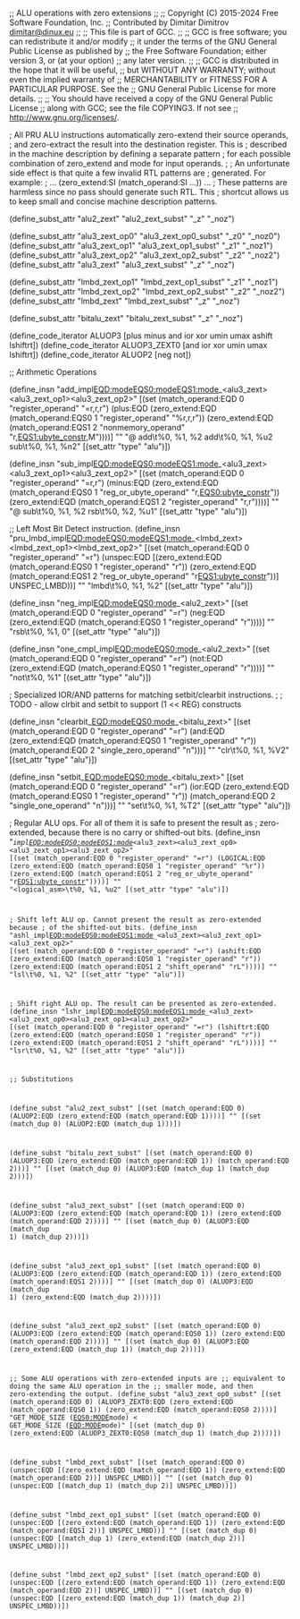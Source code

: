 ;; ALU operations with zero extensions
;;
;; Copyright (C) 2015-2024 Free Software Foundation, Inc.
;; Contributed by Dimitar Dimitrov <dimitar@dinux.eu>
;;
;; This file is part of GCC.
;;
;; GCC is free software; you can redistribute it and/or modify
;; it under the terms of the GNU General Public License as published by
;; the Free Software Foundation; either version 3, or (at your option)
;; any later version.
;;
;; GCC is distributed in the hope that it will be useful,
;; but WITHOUT ANY WARRANTY; without even the implied warranty of
;; MERCHANTABILITY or FITNESS FOR A PARTICULAR PURPOSE.  See the
;; GNU General Public License for more details.
;;
;; You should have received a copy of the GNU General Public License
;; along with GCC; see the file COPYING3.  If not see
;; <http://www.gnu.org/licenses/>.

; All PRU ALU instructions automatically zero-extend their source operands,
; and zero-extract the result into the destination register.  This is
; described in the machine description by defining a separate pattern
; for each possible combination of zero_extend and mode for input operands.
;
; An unfortunate side effect is that quite a few invalid RTL patterns are
; generated.  For example:
;      ... (zero_extend:SI (match_operand:SI ...)) ...
; These patterns are harmless since no pass should generate such RTL.  This
; shortcut allows us to keep small and concise machine description patterns.


(define_subst_attr "alu2_zext"     "alu2_zext_subst"     "_z" "_noz")

(define_subst_attr "alu3_zext_op0" "alu3_zext_op0_subst" "_z0" "_noz0")
(define_subst_attr "alu3_zext_op1" "alu3_zext_op1_subst" "_z1" "_noz1")
(define_subst_attr "alu3_zext_op2" "alu3_zext_op2_subst" "_z2" "_noz2")
(define_subst_attr "alu3_zext"     "alu3_zext_subst"     "_z" "_noz")

(define_subst_attr "lmbd_zext_op1" "lmbd_zext_op1_subst" "_z1" "_noz1")
(define_subst_attr "lmbd_zext_op2" "lmbd_zext_op2_subst" "_z2" "_noz2")
(define_subst_attr "lmbd_zext"     "lmbd_zext_subst"     "_z"  "_noz")

(define_subst_attr "bitalu_zext"   "bitalu_zext_subst"   "_z" "_noz")

(define_code_iterator ALUOP3 [plus minus and ior xor umin umax ashift lshiftrt])
(define_code_iterator ALUOP3_ZEXT0 [and ior xor umin umax lshiftrt])
(define_code_iterator ALUOP2 [neg not])

;; Arithmetic Operations

(define_insn "add_impl<EQD:mode><EQS0:mode><EQS1:mode>_<alu3_zext><alu3_zext_op1><alu3_zext_op2>"
  [(set (match_operand:EQD 0 "register_operand" "=r,r,r")
	(plus:EQD
	 (zero_extend:EQD
	  (match_operand:EQS0 1 "register_operand" "%r,r,r"))
	 (zero_extend:EQD
	  (match_operand:EQS1 2 "nonmemory_operand" "r,<EQS1:ubyte_constr>,M"))))]
  ""
  "@
   add\\t%0, %1, %2
   add\\t%0, %1, %u2
   sub\\t%0, %1, %n2"
  [(set_attr "type" "alu")])

(define_insn "sub_impl<EQD:mode><EQS0:mode><EQS1:mode>_<alu3_zext><alu3_zext_op1><alu3_zext_op2>"
  [(set (match_operand:EQD 0 "register_operand" "=r,r")
	(minus:EQD
	 (zero_extend:EQD
	  (match_operand:EQS0 1 "reg_or_ubyte_operand" "r,<EQS0:ubyte_constr>"))
	 (zero_extend:EQD
	  (match_operand:EQS1 2 "register_operand" "r,r"))))]
  ""
  "@
   sub\\t%0, %1, %2
   rsb\\t%0, %2, %u1"
  [(set_attr "type" "alu")])


;; Left Most Bit Detect instruction.
(define_insn "pru_lmbd_impl<EQD:mode><EQS0:mode><EQS1:mode>_<lmbd_zext><lmbd_zext_op1><lmbd_zext_op2>"
  [(set (match_operand:EQD 0 "register_operand" "=r")
	(unspec:EQD
	  [(zero_extend:EQD
	     (match_operand:EQS0 1 "register_operand" "r"))
	   (zero_extend:EQD
	     (match_operand:EQS1 2 "reg_or_ubyte_operand" "r<EQS1:ubyte_constr>"))]
	  UNSPEC_LMBD))]
  ""
  "lmbd\t%0, %1, %2"
  [(set_attr "type" "alu")])

(define_insn "neg_impl<EQD:mode><EQS0:mode>_<alu2_zext>"
  [(set (match_operand:EQD 0 "register_operand" "=r")
	(neg:EQD
	  (zero_extend:EQD (match_operand:EQS0 1 "register_operand" "r"))))]
  ""
  "rsb\\t%0, %1, 0"
  [(set_attr "type" "alu")])


(define_insn "one_cmpl_impl<EQD:mode><EQS0:mode>_<alu2_zext>"
  [(set (match_operand:EQD 0 "register_operand" "=r")
	(not:EQD
	  (zero_extend:EQD (match_operand:EQS0 1 "register_operand" "r"))))]
  ""
  "not\\t%0, %1"
  [(set_attr "type" "alu")])

; Specialized IOR/AND patterns for matching setbit/clearbit instructions.
;
; TODO - allow clrbit and setbit to support (1 << REG) constructs

(define_insn "clearbit_<EQD:mode><EQS0:mode>_<bitalu_zext>"
  [(set (match_operand:EQD 0 "register_operand" "=r")
	(and:EQD
	  (zero_extend:EQD
	    (match_operand:EQS0 1 "register_operand" "r"))
	  (match_operand:EQD 2 "single_zero_operand" "n")))]
  ""
  "clr\\t%0, %1, %V2"
  [(set_attr "type" "alu")])

(define_insn "setbit_<EQD:mode><EQS0:mode>_<bitalu_zext>"
  [(set (match_operand:EQD 0 "register_operand" "=r")
	(ior:EQD
	  (zero_extend:EQD
	    (match_operand:EQS0 1 "register_operand" "r"))
	  (match_operand:EQD 2 "single_one_operand" "n")))]
  ""
  "set\\t%0, %1, %T2"
  [(set_attr "type" "alu")])

; Regular ALU ops.  For all of them it is safe to present the result as
; zero-extended, because there is no carry or shifted-out bits.
(define_insn "<code>_impl<EQD:mode><EQS0:mode><EQS1:mode>_<alu3_zext><alu3_zext_op0><alu3_zext_op1><alu3_zext_op2>"
  [(set (match_operand:EQD 0 "register_operand" "=r")
	(LOGICAL:EQD
	  (zero_extend:EQD
	    (match_operand:EQS0 1 "register_operand" "%r"))
	  (zero_extend:EQD
	    (match_operand:EQS1 2 "reg_or_ubyte_operand" "r<EQS1:ubyte_constr>"))))]
  ""
  "<logical_asm>\\t%0, %1, %u2"
  [(set_attr "type" "alu")])

; Shift left ALU op.  Cannot present the result as zero-extended because
; of the shifted-out bits.
(define_insn "ashl_impl<EQD:mode><EQS0:mode><EQS1:mode>_<alu3_zext><alu3_zext_op1><alu3_zext_op2>"
  [(set (match_operand:EQD 0 "register_operand" "=r")
	(ashift:EQD
	 (zero_extend:EQD (match_operand:EQS0 1 "register_operand" "r"))
	 (zero_extend:EQD (match_operand:EQS1 2 "shift_operand" "rL"))))]
  ""
  "lsl\\t%0, %1, %2"
  [(set_attr "type" "alu")])

; Shift right ALU op.  The result can be presented as zero-extended.
(define_insn "lshr_impl<EQD:mode><EQS0:mode><EQS1:mode>_<alu3_zext><alu3_zext_op0><alu3_zext_op1><alu3_zext_op2>"
  [(set (match_operand:EQD 0 "register_operand" "=r")
	(lshiftrt:EQD
	 (zero_extend:EQD (match_operand:EQS0 1 "register_operand" "r"))
	 (zero_extend:EQD (match_operand:EQS1 2 "shift_operand" "rL"))))]
  ""
  "lsr\\t%0, %1, %2"
  [(set_attr "type" "alu")])

;; Substitutions

(define_subst "alu2_zext_subst"
  [(set (match_operand:EQD 0)
	(ALUOP2:EQD (zero_extend:EQD (match_operand:EQD 1))))]
  ""
  [(set (match_dup 0)
	(ALUOP2:EQD (match_dup 1)))])

(define_subst "bitalu_zext_subst"
  [(set (match_operand:EQD 0)
	(ALUOP3:EQD (zero_extend:EQD (match_operand:EQD 1))
		    (match_operand:EQD 2)))]
  ""
  [(set (match_dup 0)
	(ALUOP3:EQD (match_dup 1)
		    (match_dup 2)))])

(define_subst "alu3_zext_subst"
  [(set (match_operand:EQD 0)
	(ALUOP3:EQD (zero_extend:EQD (match_operand:EQD 1))
		    (zero_extend:EQD (match_operand:EQD 2))))]
  ""
  [(set (match_dup 0)
	(ALUOP3:EQD (match_dup 1)
		    (match_dup 2)))])

(define_subst "alu3_zext_op1_subst"
  [(set (match_operand:EQD 0)
	(ALUOP3:EQD (zero_extend:EQD (match_operand:EQD 1))
		    (zero_extend:EQD (match_operand:EQS1 2))))]
  ""
  [(set (match_dup 0)
	(ALUOP3:EQD (match_dup 1)
		    (zero_extend:EQD (match_dup 2))))])

(define_subst "alu3_zext_op2_subst"
  [(set (match_operand:EQD 0)
	(ALUOP3:EQD (zero_extend:EQD (match_operand:EQS0 1))
		    (zero_extend:EQD (match_operand:EQD 2))))]
  ""
  [(set (match_dup 0)
	(ALUOP3:EQD (zero_extend:EQD (match_dup 1))
		    (match_dup 2)))])

;; Some ALU operations with zero-extended inputs are
;; equivalent to doing the same ALU operation in the
;; smaller mode, and then zero-extending the output.
(define_subst "alu3_zext_op0_subst"
  [(set (match_operand:EQD 0)
	(ALUOP3_ZEXT0:EQD (zero_extend:EQD (match_operand:EQS0 1))
			  (zero_extend:EQD (match_operand:EQS0 2))))]
  "GET_MODE_SIZE (<EQS0:MODE>mode) < GET_MODE_SIZE (<EQD:MODE>mode)"
  [(set (match_dup 0)
	(zero_extend:EQD
	  (ALUOP3_ZEXT0:EQS0 (match_dup 1)
			     (match_dup 2))))])

(define_subst "lmbd_zext_subst"
  [(set (match_operand:EQD 0)
	(unspec:EQD [(zero_extend:EQD (match_operand:EQD 1))
		     (zero_extend:EQD (match_operand:EQD 2))]
		    UNSPEC_LMBD))]
  ""
  [(set (match_dup 0)
	(unspec:EQD [(match_dup 1)
		     (match_dup 2)]
		    UNSPEC_LMBD))])

(define_subst "lmbd_zext_op1_subst"
  [(set (match_operand:EQD 0)
	(unspec:EQD [(zero_extend:EQD (match_operand:EQD 1))
		     (zero_extend:EQD (match_operand:EQS1 2))]
		    UNSPEC_LMBD))]
  ""
  [(set (match_dup 0)
	(unspec:EQD [(match_dup 1)
		     (zero_extend:EQD (match_dup 2))]
		    UNSPEC_LMBD))])

(define_subst "lmbd_zext_op2_subst"
  [(set (match_operand:EQD 0)
	(unspec:EQD [(zero_extend:EQD (match_operand:EQD 1))
		     (zero_extend:EQD (match_operand:EQD 2))]
		    UNSPEC_LMBD))]
  ""
  [(set (match_dup 0)
	(unspec:EQD [(zero_extend:EQD (match_dup 1))
		     (match_dup 2)]
		    UNSPEC_LMBD))])
